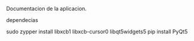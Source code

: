 Documentacion de la aplicacion.

dependecias


sudo zypper install libxcb1 libxcb-cursor0 libqt5widgets5
pip install PyQt5
